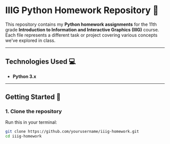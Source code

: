 # IIIG Python Homework Repository :snake:

This repository contains my **Python homework assignments** for the 11th grade **Introduction to Information and Interactive Graphics (IIIG)** course. Each file represents a different task or project covering various concepts we've explored in class.

---

## Technologies Used :computer:
- **Python 3.x**

---

## Getting Started :rocket:

### 1. Clone the repository
Run this in your terminal:

```bash
git clone https://github.com/yourusername/iiig-homework.git
cd iiig-homework
